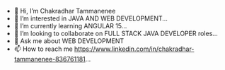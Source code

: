- 👋 Hi, I’m Chakradhar Tammanenee
- 👀 I’m interested in JAVA AND WEB DEVELOPMENT...
- 🌱 I’m currently learning ANGULAR 15...
- 💞️ I’m looking to collaborate on FULL STACK JAVA DEVELOPER roles...
- 💬 Ask me about WEB DEVELOPMENT
- 📫 How to reach me https://www.linkedin.com/in/chakradhar-tammanenee-836761181...


<!---
ChakradharTammanenee/ChakradharTammanenee is a ✨ special ✨ repository because its `README.md` (this file) appears on your GitHub profile.
You can click the Preview link to take a look at your changes.
--->
